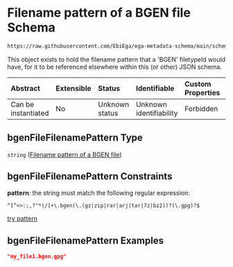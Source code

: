 # Filename pattern of a BGEN file Schema

```txt
https://raw.githubusercontent.com/EbiEga/ega-metadata-schema/main/schemas/EGA.common-definitions.json#/$defs/bgenFileFilenamePattern
```

This object exists to hold the filename pattern that a 'BGEN' filetypeId would have, for it to be referenced elsewhere within this (or other) JSON schema.

| Abstract            | Extensible | Status         | Identifiable            | Custom Properties | Additional Properties | Access Restrictions | Defined In                                                                                           |
| :------------------ | :--------- | :------------- | :---------------------- | :---------------- | :-------------------- | :------------------ | :--------------------------------------------------------------------------------------------------- |
| Can be instantiated | No         | Unknown status | Unknown identifiability | Forbidden         | Allowed               | none                | [EGA.common-definitions.json\*](../../../schemas/EGA.common-definitions.json "open original schema") |

## bgenFileFilenamePattern Type

`string` ([Filename pattern of a BGEN file](ega-4-defs-filename-pattern-of-a-bgen-file.md))

## bgenFileFilenamePattern Constraints

**pattern**: the string must match the following regular expression:&#x20;

```regexp
^[^<>:;,?"*|/]+\.bgen(\.(gz|zip|rar|arj|tar|7z|bz2))?(\.gpg)?$
```

[try pattern](https://regexr.com/?expression=%5E%5B%5E%3C%3E%3A%3B%2C%3F%22*%7C%2F%5D%2B%5C.bgen\(%5C.\(gz%7Czip%7Crar%7Carj%7Ctar%7C7z%7Cbz2\)\)%3F\(%5C.gpg\)%3F%24 "try regular expression with regexr.com")

## bgenFileFilenamePattern Examples

```json
"my_file1.bgen.gpg"
```
